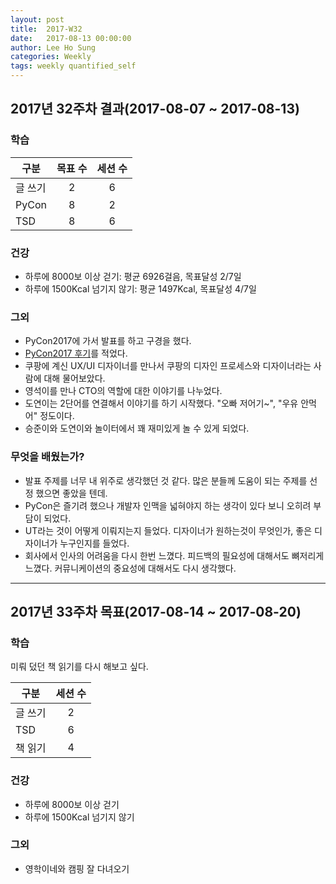 ```yaml
---
layout: post
title:  2017-W32
date:   2017-08-13 00:00:00
author: Lee Ho Sung
categories: Weekly
tags: weekly quantified_self
---
```


## 2017년 32주차 결과(2017-08-07 ~ 2017-08-13)

### 학습

| 구분                                        | 목표 수 | 세션 수 |
| ------------------------------------------- |:-------:|:-------:|
| 글 쓰기                                     | 2       | 6       |
| PyCon                                       | 8       | 2       |
| TSD                                         | 8       | 6       |

### 건강 

* 하루에 8000보 이상 걷기: 평균 6926걸음, 목표달성 2/7일
* 하루에 1500Kcal 넘기지 않기: 평균 1497Kcal, 목표달성 4/7일

### 그외

* PyCon2017에 가서 발표를 하고 구경을 했다.
* [PyCon2017 후기](https://brunch.co.kr/@leehosung/41)를 적었다.
* 쿠팡에 계신 UX/UI 디자이너를 만나서 쿠팡의 디자인 프로세스와 디자이너라는 사람에 대해 물어보았다.
* 영석이를 만나 CTO의 역할에 대한 이야기를 나누었다. 
* 도연이는 2단어를 연결해서 이야기를 하기 시작했다. "오빠 저어기~", "우유 안먹어" 정도이다. 
* 승준이와 도연이와 놀이터에서 꽤 재미있게 놀 수 있게 되었다. 

### 무엇을 배웠는가? 

* 발표 주제를 너무 내 위주로 생각했던 것 같다. 많은 분들께 도움이 되는 주제를 선정 했으면 좋았을 텐데.
* PyCon은 즐기려 했으나 개발자 인맥을 넓혀야지 하는 생각이 있다 보니 오히려 부담이 되었다. 
* UT라는 것이 어떻게 이뤄지는지 들었다. 디자이너가 원하는것이 무엇인가, 좋은 디자이너가 누구인지를 들었다. 
* 회사에서 인사의 어려움을 다시 한번 느꼈다. 피드백의 필요성에 대해서도 뼈저리게 느꼈다. 커뮤니케이션의 중요성에 대해서도 다시 생각했다.

---

## 2017년 33주차 목표(2017-08-14 ~ 2017-08-20)

### 학습

미뤄 덨던 책 읽기를 다시 해보고 싶다.

| 구분                                        | 세션 수 |
| ------------------------------------------- |:-------:|
| 글 쓰기                                     | 2       |
| TSD                                         | 6       |
| 책 읽기                                     | 4       |

### 건강

* 하루에 8000보 이상 걷기
* 하루에 1500Kcal 넘기지 않기 

### 그외

* 영학이네와 캠핑 잘 다녀오기
